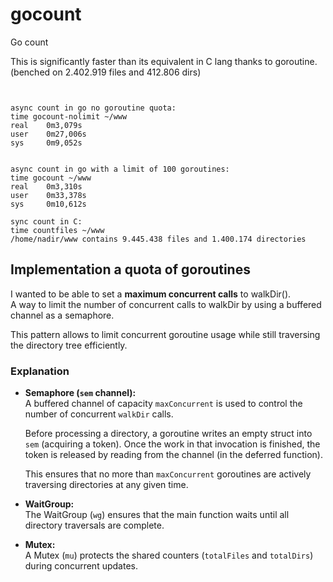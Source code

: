 # gocount
Go count


This is significantly faster than its equivalent in C lang thanks to goroutine.   
(benched on 2.402.919 files and 412.806 dirs)

```


async count in go no goroutine quota:
time gocount-nolimit ~/www
real    0m3,079s
user    0m27,006s
sys     0m9,052s


async count in go with a limit of 100 goroutines:
time gocount ~/www
real    0m3,310s
user    0m33,378s
sys     0m10,612s

sync count in C:
time countfiles ~/www
/home/nadir/www contains 9.445.438 files and 1.400.174 directories

```

## Implementation a quota of goroutines 

I wanted to be able to set a **maximum concurrent calls** to walkDir().  
A way to limit the number of concurrent calls to walkDir by using a buffered channel as a semaphore. 

This pattern allows to limit concurrent goroutine usage while still traversing the directory tree efficiently.

### Explanation
- **Semaphore (`sem` channel):**  
  A buffered channel of capacity `maxConcurrent` is used to control the number of concurrent `walkDir` calls. 
  
  Before processing a directory, a goroutine writes an empty struct into `sem` (acquiring a token). Once the work in that invocation is finished, the token is released by reading from the channel (in the deferred function). 
  
  This ensures that no more than `maxConcurrent` goroutines are actively traversing directories at any given time.

- **WaitGroup:**  
  The WaitGroup (`wg`) ensures that the main function waits until all directory traversals are complete.

- **Mutex:**  
  A Mutex (`mu`) protects the shared counters (`totalFiles` and `totalDirs`) during concurrent updates.

